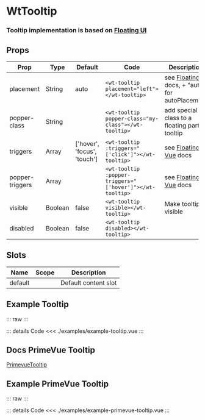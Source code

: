 <script setup>
import ExampleTooltip from './examples/example-tooltip.vue';
import ExamplePrimevueTooltip from './examples/example-primevue-tooltip.vue';
</script>

# WtTooltip

### Tooltip implementation is based on [Floating UI](https://floating-ui.com/)

## Props

| Prop            | Type    | Default                     | Code                                                     | Description                                                                                          |
|-----------------|---------|-----------------------------|----------------------------------------------------------|------------------------------------------------------------------------------------------------------|
| placement       | String  | auto                        | `<wt-tooltip placement="left"></wt-tooltip>`             | see [Floating UI](https://floating-ui.com/docs/tutorial#placements) docs, + "auto" for autoPlacement |
| popper-class    | String  |                             | `<wt-tooltip popper-class="my-class"></wt-tooltip>`      | add special class to a floating part of tooltip                                                      |
| triggers        | Array   | ['hover', 'focus', 'touch'] | `<wt-tooltip :triggers="['click']"></wt-tooltip>`        | see [Floating Vue](https://floating-vue.starpad.dev/api/#triggers) docs                              |
| popper-triggers | Array   |                             | `<wt-tooltip :popper-triggers="['hover']"></wt-tooltip>` | see [Floating Vue](https://floating-vue.starpad.dev/api/#poppertriggers) docs                        |
| visible         | Boolean | false                       | `<wt-tooltip visible></wt-tooltip>`                      | Make tooltip visible                                                                                 |
| disabled        | Boolean | false                       | `<wt-tooltip disabled></wt-tooltip>`                     |                                                                                                      |

## Slots

| Name    | Scope | Description          |
|---------|-------|----------------------|
| default |       | Default content slot |

## Example Tooltip

::: raw
<ExampleTooltip />
:::

::: details Code
<<< ./examples/example-tooltip.vue
:::

## Docs PrimeVue Tooltip

[PrimevueTooltip](https://primevue.org/tooltip/)

## Example PrimeVue Tooltip

::: raw
<ExamplePrimevueTooltip />
:::

::: details Code
<<< ./examples/example-primevue-tooltip.vue
:::
